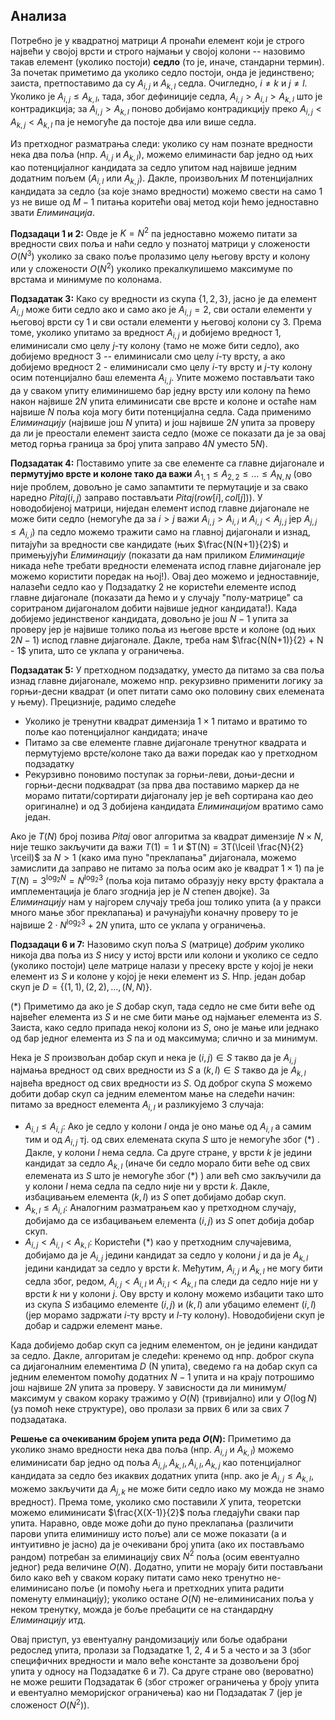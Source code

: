 ## Анализа

Потребно је у квадратној матрици $A$ пронаћи елемент који је строго највећи у својој врсти и строго најмањи у својој колони -- назовимо такав елемент (уколико постоји) **седло** (то је, иначе, стандарни термин). За почетак приметимо да уколико седло постоји, онда је јединствено; заиста, претпоставимо да су $A_{i,j}$ и $A_{k,l}$ седла. Очигледно, $i \neq k$ и $j \neq l$. Уколико је $A_{i,j} \leq A_{k,l}$, тада, због дефиниције седла, $A_{i,j} > A_{i,l} > A_{k,l}$ што је контрадикција; за $A_{i,j} > A_{k,l}$ поново добијамо контрадикцију преко $A_{i,j} < A_{k,j} < A_{k,l}$ па је немогуће да постоје два или више седла.

Из претходног разматрања следи: уколико су нам познате вредности нека два поља (нпр. $A_{i,j}$ и $A_{k,l}$), можемо елиминасти бар једно од њих као потенцијалног кандидата за седло упитом над највише једним додатним пољем ($A_{i,l}$ или $A_{k,j}$). Дакле, произвољних $M$ потенцијалних кандидата за седло (за које знамо вредности) можемо свести на само $1$ уз не више од $M-1$ питања коритећи овај метод који ћемо једноставно звати *Елиминација*.

**Подзадаци 1 и 2:** Овде је $K = N^2$ па једноставно можемо питати за вредности свих поља и наћи седло у познатој матрици у сложености $O(N^3)$ уколико за свако поље пролазимо целу његову врсту и колону или у сложености $O(N^2)$ уколико прекалкулишемо максимуме по врстама и минимуме по колонама.

**Подзадатак 3:** Како су вредности из скупа $\{1,2,3\}$, јасно је да елемент $A_{i,j}$ може бити седло ако и само ако је $A_{i,j} = 2$, сви остали елементи у његовој врсти су $1$ и сви остали елементи у његовој колони су $3$. Према томе, уколико упитамо за вредност $A_{i,j}$ и добијемо вредност $1$, елиминисали смо целу $j$-ту колону (тамо не може бити седло), ако добијемо вредност $3$ -- елиминисали смо целу $i$-ту врсту, а ако добијемо вредност $2$ - елиминисали смо целу $i$-ту врсту и $j$-ту колону осим потенцијално баш елемента $A_{i,j}$. Упите можемо постављати тако да у сваком упиту елиминишемо бар једну врсту или колону па ћемо након највише $2N$ упита елиминисати све врсте и колоне и остаће нам највише $N$ поља која могу бити потенцијална седла. Сада применимо *Елиминацију* (највише још $N$ упита) и још највише $2N$ упита за проверу да ли је преостали елемент заиста седло (може се показати да је за овај метод горња граница за број упита заправо $4N$ уместо $5N$).

**Подзадатак 4:** Поставимо упите за све елементе са главне дијагонале и **пермутујмо врсте и колоне тако да важи** $A_{1,1} \leq A_{2,2} \leq \ldots \leq A_{N,N}$ (ово није проблем, довољно је само запамтити те пермутације и за свако наредно $Pitaj(i,j)$ заправо постављати $Pitaj(row[i], col[j])$). У новодобијеној матрици, ниједан елемент испод главне дијагонале не може бити седло (немогуће да за $i > j$ важи $A_{i,j} > A_{i,i}$ и $A_{i,j} < A_{j,j}$ јер $A_{j,j} \leq A_{i,i}$) па седло можемо тражити само на главној дијагонали и изнад, питајући за вредности све кандидате (њих $\frac{N(N+1)}{2}$) и примењујући *Елиминацију* (показати да нам приликом *Елиминације* никада неће требати вредности елемената испод главне дијагонале јер можемо користити поредак на њој!). Овај део можемо и једноставније, налазећи седло као у Подзадатку 2 не користећи елементе испод главне дијагонале (показати да ћемо и у случају "полу-матрице" са соритраном дијагоналом добити највише једног кандидата!). Када добијемо јединственог кандидата, довољно је још $N-1$ упита за проверу јер је највише толико поља из његове врсте и колоне (од њих $2N-1$) испод главне дијагонале. Дакле, треба нам $\frac{N(N+1)}{2} + N - 1$ упита, што се уклапа у ограничења.

**Подзадатак 5:** У претходном подзадатку, уместо да питамо за сва поља изнад главне дијагонале, можемо нпр. рекурзивно применити логику за горњи-десни квадрат (и опет питати само око половину свих елемената у њему). Прецизније, радимо следеће
 - Уколико је тренутни квадрат димензија $1 \times 1$ питамо и вратимо то поље као потенцијалног кандидата; иначе
 - Питамо за све елементе главне дијагонале тренутног квадрата и пермутујемо врсте/колоне тако да важи поредак као у претходном подзадатку
 - Рекурзивно поновимо поступак за горњи-леви, доњи-десни и горњи-десни подквадрат (за прва два поставимо маркер да не морамо питати/сортирати дијагоналу јер је већ сортирана као део оригиналне) и од 3 добијена кандидата *Елиминацијом* вратимо само један.

Ако је $T(N)$ број позива $Pitaj$ овог алгоритма за квадрат димензије $N \times N$, није тешко закључити да важи $T(1) = 1$ и $Т(N) = 3T(\lceil \frac{N}{2} \rceil)$ за $N > 1$ (како има пуно "преклапања" дијагонала, можемо замислити да заправо не питамо за поља осим ако је квадрат $1 \times 1$) па је $T(N) = 3^{\log_2 N} = N^{\log_2 3}$ (поља која питамо образују неку врсту фрактала а имплементација је благо згоднија јер је $N$ степен двојке). За *Елиминацију* нам у најгорем случају треба још толико упита (а у пракси много мање због преклапања) и рачунајући коначну проверу то је највише $2\cdot N^{\log_2 3} + 2N$ упита, што се уклапа у ограничења.

**Подзадаци 6 и 7:** Назовимо скуп поља $S$ (матрице) *добрим* уколико никоја два поља из $S$ нису у истој врсти или колони и уколико се седло (уколико постоји) целе матрице налази у пресеку врсте у којој је неки елемент из $S$ и колоне у којој је неки елемент из $S$. Нпр. један добар скуп је $D = \{(1,1), (2,2), \ldots, (N,N)\}$. 

$(*)$ Приметимо да ако је $S$ добар скуп, тада седло не сме бити веће од највећег елемента из $S$ и не сме бити мање од најмањег елемента из $S$. Заиста, како седло припада некој колони из $S$, оно је мање или једнако од бар једног елемента из $S$ па и од максимума; слично и за минимум.

Нека је $S$ произвољан добар скуп и нека је $(i, j) \in S$ такво да је $A_{i,j}$ најмања вредност од свих вредности из $S$ a $(k, l) \in S$ такво да је $A_{k,l}$ највећа вредност од свих вредности из $S$. Од доброг скупа $S$ можемо добити добар скуп са једним елементом мање на следећи начин: питамо за вредност елемента $A_{i,l}$ и разликујемо 3 случаја:

 - $A_{i,l} \leq A_{i,j}$: Ако је седло у колони $l$ онда је оно мање од $A_{i,l}$ а самим тим и од $A_{i,j}$ тј. од свих елемената скупа $S$ што је немогуће због $(*)$ . Дакле, у колони $l$ нема седла. Са друге стране, у врсти $k$ је једини кандидат за седло $А_{k,l}$ (иначе би седло морало бити веће од свих елемената из $S$ што је немогуће због $(*)$ ) али већ смо закључили да у колони $l$ нема седла па седло није ни у врсти $k$. Дакле, избацивањем елемента $(k, l)$ из $S$ опет добијамо добар скуп.
 - $A_{k,l} \leq A_{i,l}$: Аналогним разматрањем као у претходном случају, добијамо да се избацивањем елемента $(i, j)$ из $S$ опет добија добар скуп.
 - $A_{i,j} < A_{i,l} < A_{k,l}$: Користећи $(*)$ као у претходним случајевима, добијамо да је $A_{i,j}$ једини кандидат за седло у колони $j$ и да је $A_{k,l}$ једини кандидат за седло у врсти $k$. Међутим, $A_{i,j}$ и $A_{k,l}$ не могу бити седла због, редом, $A_{i,j} < A_{i,l}$ и $A_{i,l} < A_{k,l}$ па следи да седло није ни у врсти $k$ ни у колони $j$. Ову врсту и колону можемо избацити тако што из скупа $S$ избацимо елементе $(i, j)$ и $(k, l)$ али убацимо елемент $(i, l)$ (јер морамо задржати $i$-ту врсту и $l$-ту колону). Новодобијени скуп је добар и садржи елемент мање.

Када добијемо добар скуп са једним елементом, он је једини кандидат за седло. Дакле, алгоритам је следећи: кренемо од нпр. доброг скупа са дијагоналним елементима $D$ (N упита), сведемо га на добар скуп са једним елементом помоћу додатних $N-1$ упита и на крају потрошимо још највише $2N$ упита за проверу. У зависности да ли минимум/максимум у сваком кораку тражимо у $O(N)$ (тривијално) или у $O(\log N)$ (уз помоћ неке структуре), ово пролази за првих 6 или за свих 7 подзадатака.

**Решење са очекиваним бројем упита реда $O(N)$:** Приметимо да уколико знамо вредности нека два поља (нпр. $A_{i,j}$ и $A_{k,l}$) можемо елиминисати бар једно од поља $A_{i,j}, A_{k,l}, A_{i, l}, A_{k,j}$ као потенцијалног кандидата за седло без икаквих додатних упита (нпр. ако је $A_{i,j} \leq A_{k,l}$, можемо закључити да $A_{j,k}$  не може бити седло иако му можда не знамо вредност). Према томе, уколико смо поставили $X$ упита, теоретски можемо елиминисати $\frac{X(X-1)}{2}$ поља гледајући сваки пар упита. Наравно, овде може доћи до пуно преклапања (различити парови упита елиминишу исто поље) али се може показати (а и интуитивно је јасно) да је очекивани број упита (ако их постављамо рандом) потребан за елиминацију свих $N^2$ поља (осим евентуално једног) реда величине $O(N)$. Додатно, упити не морају бити постављани било како већ у сваком кораку питати само неко тренутно не-елиминисано поље (и помоћу њега и претходних упита радити поменуту елминацију); уколико остане $O(N)$ не-елиминисаних поља у неком тренутку, можда је боље пребацити се на стандардну *Елиминацију* итд.

Овај приступ, уз евентуалну рандомизацију или боље одабрани редослед упита, пролази за Подзадатке 1, 2, 4 и 5 а често и за 3 (због специфичних вредности и мало веће константе за дозвољени број упита у односу на Подзадатке 6 и 7). Са друге стране ово (вероватно) не може решити Подзадатак 6 (због строжег ограничења у броју упита и евентуално меморијског ограничења) као ни Подзадатак 7 (јер је сложеност $O(N^2)$). 


